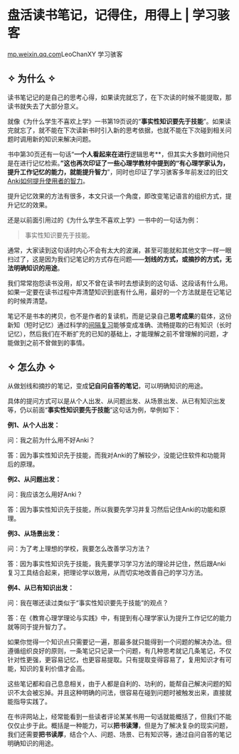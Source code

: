 # 盘活读书笔记，记得住，用得上 | 学习骇客

[mp.weixin.qq.com](https://mp.weixin.qq.com/s/tERyLGM9HT_y69PdmOKAzA)LeoChanXY 学习骇客

## ✧ 为什么 ✧

读书笔记记的是自己的思考心得，如果读完就忘了，在下次读的时候不能提取，那读书就失去了大部分意义。

就像《为什么学生不喜欢上学》一书第19页说的“**事实性知识要先于技能**”。如果读完就忘了，就不能在下次读新书时引入新的思考依据，也就不能在下次碰到相关问题时调用新的知识来解决问题。

书中第30页还有一句话“**一个人看起来在进行**逻辑思考**，但其实大多数时间他只是在进行记忆检索。**”这也再次印证了一些心理学教材中提到的“有心理学家认为，**提升工作记忆的能力，就能提升**智力**”，同时也印证了学习骇客多年前发过的旧文[Anki如何提升使用者的智力](https://mp.weixin.qq.com/s?__biz=MzU2NDI1Mzg2NQ==&mid=2247483814&idx=1&sn=2af7e3a9cd1c90b9c39d1a05e9927929&scene=21#wechat_redirect)。

提升记忆效果的方法有很多，本文只谈一个角度，即改变笔记语言的组织方式，提升记忆的效果。

还是以前面引用过的《为什么学生不喜欢上学》一书中的一句话为例：

> 事实性知识要先于技能。

通常，大家读到这句话时内心不会有太大的波澜，甚至可能就和其他文字一样一眼扫过了，这是因为我们记笔记的方式存在问题——**划线的方式，或摘抄的方式，无法明确知识的用途**。

我们常常抱怨读书没用，却又不曾在读书时去想读到的这句话、这段话有什么用。如果一定要在读书过程中弄清楚知识到底有什么用，最好的一个方法就是在记笔记的时候弄清楚。

笔记不是书本的拷贝，也不是作者的复读机，而是记录自己**思考成果**的载体，这份新知（短时记忆）通过科学的[间隔复习](https://mp.weixin.qq.com/s?__biz=MzU2NDI1Mzg2NQ==&mid=2247489731&idx=1&sn=f0851f6fd8527d65f1f720970782a90b&scene=21#wechat_redirect)能够变成准确、流畅提取的已有知识（长时记忆），然后我们在不断扩充的已知的基础上，才能理解之前不曾理解的问题，才能做到之前不曾做到的事情。

## ✧ 怎么办 ✧

从做划线和摘抄的笔记，变成**记自问自答的笔记**，可以明确知识的用途。

具体的提问方式可以是从个人出发、从问题出发、从场景出发、从已有知识出发等，仍以前面“**事实性知识要先于技能**”这句话为例，举例如下：

**例1、从个人出发：**

问：我之前为什么用不好Anki？

答：因为事实性知识先于技能，而我对Anki的了解较少，没能记住软件和功能背后的原理。

**例2、从问题出发：**

问：我应该怎么用好Anki？

答：因为事实性知识先于技能，所以我要先学习并复习然后记住Anki的功能和原理。

**例3、从场景出发：**

问：为了考上理想的学校，我要怎么改善学习方法？

答：因为事实性知识先于技能，我先要学习学习方法的理论并记住，然后跟Anki复习工具结合起来，把理论学以致用，从而切实地改善自己的学习方法。

**例4、从已有知识出发：**

问：我在哪还读过类似于“事实性知识要先于技能”的观点？

答：在《教育心理学理论与实践》中，有提到有心理学家认为提升工作记忆的能力就等同于提升智力了。

如果你觉得一个知识点只需要记一遍，那最多就只能得到一个问题的解决办法。但遵循组织良好的原则，一条笔记只记录一个问题，有几种思考就记几条笔记，不仅针对性更强，更容易记忆，也更容易提取。只有提取变得容易了，复用知识才有可能，知识的复利价值才会高。

这些笔记都和自己息息相关，由于人都是自利的、功利的，能帮自己解决问题的知识不太会被忘掉。并且这种明确的问法，很容易在碰到问题时被触发出来，直接就能指导实践了。

在书评网站上，经常能看到一些读者评论某某书用一句话就能概括了，但我们不能仅仅止步于此。概括是一种能力，可以**把书读薄**，但是为了解决复杂的现实问题，我们还需要**把书读厚**，结合个人、问题、场景、已有知识等，通过自问自答的笔记明确知识的用途。